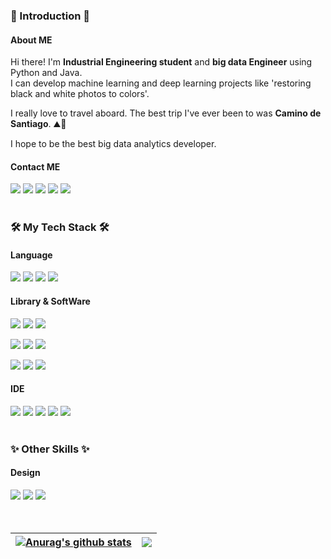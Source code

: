 ### 👋 Introduction 👋
#### About ME
<p>
  Hi there! I'm <b>Industrial Engineering student</b> and <b>big data Engineer</b> using Python and Java. <br/>
  I can develop machine learning and deep learning projects like 'restoring black and white photos to colors'. 
</p>
<p>
  I really love to travel aboard. The best trip I've ever been to was <b>Camino de Santiago</b>. ⛰💖 
</p>
<p> 
  I hope to be the best big data analytics developer.<br/>
</p>

#### Contact ME
<p>
  <a href="https://www.instagram.com/wooooo_ji94" target="_blank"><img src="https://img.shields.io/badge/Instagram-E4405F?style=flat-square&logo=Instagram&logoColor=white"/></a>
  <a href="mailto:staphano77x@naver.com" target="_blank"><img src="https://img.shields.io/badge/Email-EA4335?style=flat-square&logo=Gmail&logoColor=white"/></a> 
  <a href="https://www.linkedin.com/in/woooooji94" target="_blank"><img src="https://img.shields.io/badge/LinkedIn-0A66C2?style=flat-square&logo=Linkedin&logoColor=white"/></a>
  <a href="https://woooooji94.tistory.com" target="_blank"><img src ="https://img.shields.io/badge/Tistory Blog-EEEEEE?&style=flat-square"/></a>
  <a href="https://woooooji94.notion.site/e619458d725e473496a37adbe73a7929" target="_blank"><img src="https://img.shields.io/badge/Notion-000000?style=flat-square&logo=Notion&logoColor=white"/></a>
  </br></br>
</p>


  
### 🛠️ My Tech Stack 🛠️
#### Language
<p>
  <img src="https://img.shields.io/badge/R-276DC3?style=flat-square&logo=R&logoColor=white"/>
  <img src="https://img.shields.io/badge/Python-3776AB?style=flat-square&logo=Python&logoColor=white"/>
  <img src="https://img.shields.io/badge/Java-007396?style=flat-square&logo=Java&logoColor=white"/>
  <img src="https://img.shields.io/badge/SQL-EEEEEE?style=flat-square"/>
  </br>
</p>

#### Library & SoftWare
<p>
  <img src="https://img.shields.io/badge/Gurobi-DA1F26?style=flat-square"/>
  <img src="https://img.shields.io/badge/TensorFlow-FF6F00?style=flat-square&logo=TensorFlow&logoColor=white"/>
  <img src="https://img.shields.io/badge/PyTorch-EE4C2C?style=flat-square&logo=PyTorch&logoColor=white"/>
</p>
<p>
  <img src="https://img.shields.io/badge/Oracle-F80000?style=flat-square&logo=Oracle&logoColor=white"/>
  <img src="https://img.shields.io/badge/SQLite-003B57?style=flat-square&logo=SQLite&logoColor=white"/>
  <img src="https://img.shields.io/badge/MongoDB-47A248?style=flat-square&logo=MongoDB&logoColor=white"/>
</p>
<p>
  <img src="https://img.shields.io/badge/MATLAB-0076A8?style=flat-square"/>
  <img src="https://img.shields.io/badge/Minitab-8DC63F?style=flat-square"/>
  <img src="https://img.shields.io/badge/Git-F05032?style=flat-square&logo=Git&logoColor=white"/>
</br>
</p>

#### IDE
<p>
  <img src="https://img.shields.io/badge/RStudio-75AADB?style=flat-square&logo=RStudio&logoColor=white"/>
  <img src="https://img.shields.io/badge/Jupyter-F37626?style=flat-square&logo=Jupyter&logoColor=white"/>
  <img src="https://img.shields.io/badge/PyCharm-000000?style=flat-square&logo=PyCharm&logoColor=white"/>
  <img src="https://img.shields.io/badge/VSCode-007ACC?style=flat-square&logo=Visual Studio Code&logoColor=white"/>
  <img src="https://img.shields.io/badge/Eclipse-2C2255?style=flat-square&logo=Eclipse IDE&logoColor=white"/>
  </br></br>
</p>

### ✨ Other Skills ✨
#### Design
<p>
  <img src="https://img.shields.io/badge/Illustrator-FF9A00?style=flat-square&logo=Adobe Illustrator&logoColor=white"/>
  <img src="https://img.shields.io/badge/Photoshop-31A8FF?style=flat-square&logo=Adobe Photoshop&logoColor=white"/>
  <img src="https://img.shields.io/badge/PremierePro-9999FF?style=flat-square&logo=Adobe Premiere Pro&logoColor=white"/>
  </br></br></br>
</p>


| <a href="https://github.com/anuraghazra/github-readme-stats"><img align="center" src="https://github-readme-stats.vercel.app/api?username=WoojaeJang&show_icons=true&include_all_commits=true&theme=buefy&hide_border=true" alt="Anurag's github stats" /></a> | <a href="https://github.com/anuraghazra/github-readme-stats"><img align="center" src="https://github-readme-stats.vercel.app/api/top-langs/?username=WoojaeJang&layout=compact&theme=buefy&hide_border=true" /></a> |
| ------------- | ------------- |







<!--
**WoojaeJang/WoojaeJang** is a ✨ _special_ ✨ repository because its `README.md` (this file) appears on your GitHub profile.


Here are some ideas to get you started:

- 🔭 I’m currently working on ...
- 🌱 I’m currently learning ...
- 👯 I’m looking to collaborate on ...
- 🤔 I’m looking for help with ...
- 💬 Ask me about ...
- 📫 How to reach me: ...
- 😄 Pronouns: ...
- ⚡ Fun fact: ...
-->
